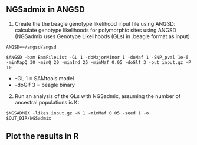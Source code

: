 ## NGSadmix in ANGSD

1. Create the the beagle genotype likelihood input file using ANGSD: calculate genotype likelihoods for polymorphic sites using ANGSD (NGSadmix uses Genotype Likelihoods (GLs) in .beagle format as input)
```
ANGSD=~/angsd/angsd
```
```
$ANGSD -bam BamFileList -GL 1 -doMajorMinor 1 -doMaf 1 -SNP_pval 1e-6 -minMapQ 30 -minQ 20 -minInd 25 -minMaf 0.05 -doGlf 3 -out input.gz -P 10
```
- -GL 1 = SAMtools model
- -doGlf 3 = beagle binary
2. Run an analysis of the GLs with NGSadmix, assuming the number of ancestral populations is K:
```
$NGSADMIX -likes input.gz -K 1 -minMaf 0.05 -seed 1 -o $OUT_DIR/NGSadmix
```
## Plot the results in R
